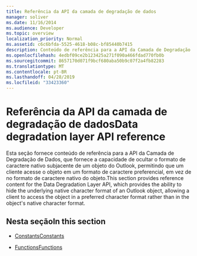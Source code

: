 ```yaml
---
title: Referência da API da camada de degradação de dados
manager: soliver
ms.date: 11/16/2014
ms.audience: Developer
ms.topic: overview
localization_priority: Normal
ms.assetid: c6c6bfda-5525-4618-b08c-bf85440b7415
description: Conteúdo de referência para a API da Camada de Degradação de Dados, que fornece a capacidade de ocultar o formato de caractere nativo subjacente de um objeto do Outlook.
ms.openlocfilehash: 4edbf09ce2b123425a271f090a466fdad770fb0b
ms.sourcegitcommit: 8657170d071f9bcf680aba50b9c07f2a4fb82283
ms.translationtype: MT
ms.contentlocale: pt-BR
ms.lasthandoff: 04/28/2019
ms.locfileid: "33423360"
---
```

# <a name="data-degradation-layer-api-reference"></a><span data-ttu-id="404cc-103">Referência da API da camada de degradação de dados</span><span class="sxs-lookup"><span data-stu-id="404cc-103">Data degradation layer API reference</span></span>

<span data-ttu-id="404cc-104">Esta seção fornece conteúdo de referência para a API da Camada de Degradação de Dados, que fornece a capacidade de ocultar o formato de caractere nativo subjacente de um objeto do Outlook, permitindo que um cliente acesse o objeto em um formato de caractere preferencial, em vez de no formato de caractere nativo do objeto.</span><span class="sxs-lookup"><span data-stu-id="404cc-104">This section provides reference content for the Data Degradation Layer API, which provides the ability to hide the underlying native character format of an Outlook object, allowing a client to access the object in a preferred character format rather than in the object's native character format.</span></span>
  
## <a name="in-this-section"></a><span data-ttu-id="404cc-105">Nesta seção</span><span class="sxs-lookup"><span data-stu-id="404cc-105">In this section</span></span>

- [<span data-ttu-id="404cc-106">Constants</span><span class="sxs-lookup"><span data-stu-id="404cc-106">Constants</span></span>](constants-data-degradation-layer-api.md)
    
- [<span data-ttu-id="404cc-107">Functions</span><span class="sxs-lookup"><span data-stu-id="404cc-107">Functions</span></span>](functions-data-degradation-layer-api.md)
    

